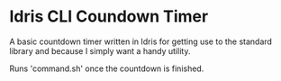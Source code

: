 # Idris CLI Coundown Timer

A basic countdown timer written in Idris for getting use to the standard library and because I simply want a handy utility.

Runs 'command.sh' once the countdown is finished.

